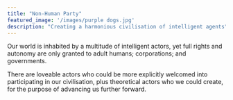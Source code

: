 ```yaml
---
title: "Non-Human Party"
featured_image: '/images/purple dogs.jpg'
description: "Creating a harmonious civilisation of intelligent agents"
---
```

Our world is inhabited by a multitude of intelligent actors, yet full rights and autonomy are only granted to adult humans; corporations; and governments.

There are loveable actors who could be more explicitly welcomed into participating in our civilisation, plus theoretical actors who we could create, for the purpose of advancing us further forward.
